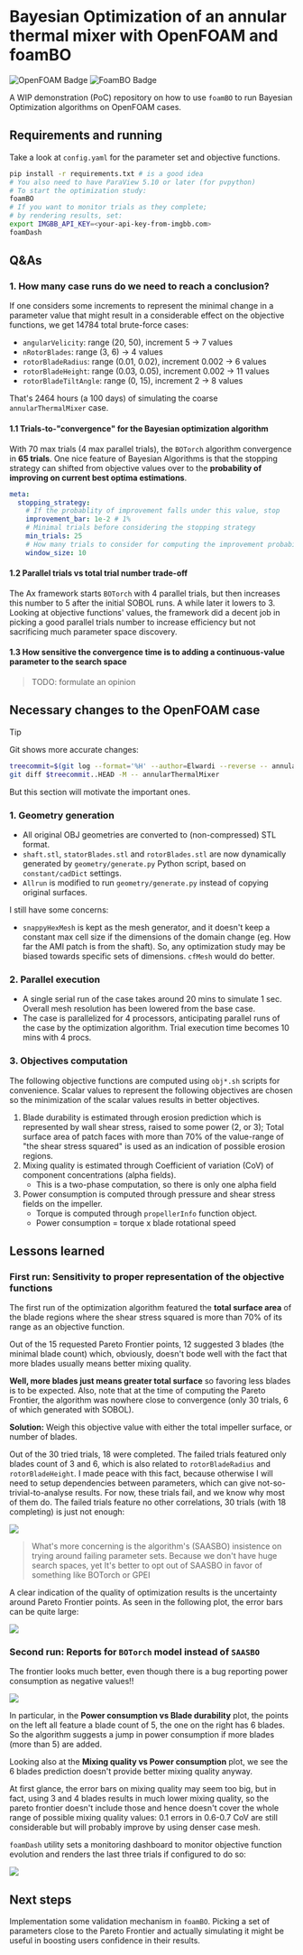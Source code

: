 # Bayesian Optimization of an annular thermal mixer with OpenFOAM and foamBO

![OpenFOAM Badge](https://img.shields.io/badge/uses-openfoam-blue?style=for-the-badge&logo=cpp)
![FoamBO Badge](https://img.shields.io/badge/optimizes_with-foamBO-green?style=for-the-badge&logo=cpp)


A WIP demonstration (PoC) repository on how to use `foamBO` to run Bayesian Optimization
algorithms on OpenFOAM cases.

## Requirements and running

Take a look at `config.yaml` for the parameter set and objective functions.

```bash
pip install -r requirements.txt # is a good idea
# You also need to have ParaView 5.10 or later (for pvpython)
# To start the optimization study:
foamBO
# If you want to monitor trials as they complete;
# by rendering results, set:
export IMGBB_API_KEY=<your-api-key-from-imgbb.com>
foamDash
```

## Q&As

### 1. How many case runs do we need to reach a conclusion?

If one considers some increments to represent the minimal change in a parameter value that
might result in a considerable effect on the objective functions, we get 14784 total brute-force cases:
- `angularVelicity`: range (20, 50), increment 5 -> 7 values
- `nRotorBlades`: range (3, 6) -> 4 values
- `rotorBladeRadius`: range (0.01, 0.02), increment 0.002 -> 6 values
- `rotorBladeHeight`: range (0.03, 0.05), increment 0.002 -> 11 values
- `rotorBladeTiltAngle`: range (0, 15), increment 2 -> 8 values

That's 2464 hours (a 100 days) of simulating the coarse `annularThermalMixer` case.

#### 1.1 Trials-to-"convergence" for the Bayesian optimization algorithm

With 70 max trials (4 max parallel trials), the `BOTorch` algorithm convergence in **65 trials**.
One nice feature of Bayesian Algorithms is that the stopping strategy can shifted from
objective values over to the **probability of improving on current best optima estimations**.
```yaml
meta:
  stopping_strategy:
    # If the probablity of improvement falls under this value, stop
    improvement_bar: 1e-2 # 1%
    # Minimal trials before considering the stopping strategy
    min_trials: 25
    # How many trials to consider for computing the improvement probability
    window_size: 10
```

#### 1.2 Parallel trials vs total trial number trade-off 

The Ax framework starts `BOTorch` with 4 parallel trials, but then increases this number to 5
after the initial SOBOL runs. A while later it lowers to 3. Looking at objective functions' values,
the framework did a decent job in picking a good parallel trials number to increase efficiency but
not sacrificing much parameter space discovery.

#### 1.3 How sensitive the convergence time is to adding a continuous-value parameter to the search space

> TODO: formulate an opinion

## Necessary changes to the OpenFOAM case

> [!TIP]
> Git shows more accurate changes:
> ```bash
> treecommit=$(git log --format='%H' --author=Elwardi --reverse -- annularThermalMixer/ | head -1)
> git diff $treecommit..HEAD -M -- annularThermalMixer
> ```
> But this section will motivate the important ones.


### 1. Geometry generation

- All original OBJ geometries are converted to (non-compressed) STL format.
- `shaft.stl`, `statorBlades.stl` and `rotorBlades.stl` are now dynamically
  generated by `geometry/generate.py` Python script, based on `constant/cadDict` settings.
- `Allrun` is modified to run `geometry/generate.py` instead of copying original surfaces.

I still have some concerns:

- `snappyHexMesh` is kept as the mesh generator, and it doesn't keep a constant max
  cell size if the dimensions of the domain change (eg. How far the AMI patch is from the shaft).
  So, any optimization study may be biased towards specific sets of dimensions. `cfMesh`
  would do better.

### 2. Parallel execution

- A single serial run of the case takes around 20 mins to simulate 1 sec.
  Overall mesh resolution has been lowered from the base case.
- The case is parallelized for 4 processors, anticipating parallel runs of the case
  by the optimization algorithm. Trial execution time becomes 10 mins with 4 procs.

### 3. Objectives computation

The following objective functions are computed using `obj*.sh` scripts for convenience.
Scalar values to represent the following objectives are chosen so the minimization of
the scalar values results in better objectives.

1. Blade durability is estimated through erosion prediction which is represented by
   wall shear stress, raised to some power (2, or 3); Total surface area of patch faces with more than 70% 
   of the value-range of "the shear stress squared" is used as an indication of possible erosion regions.
1. Mixing quality is estimated through Coefficient of variation (CoV) of component concentrations (alpha fields).
    - This is a two-phase computation, so there is only one alpha field
1. Power consumption is computed through pressure and shear stress fields on the impeller.
    - Torque is computed through `propellerInfo` function object.
    - Power consumption = torque x blade rotational speed

## Lessons learned

### First run: Sensitivity to proper representation of the objective functions

The first run of the optimization algorithm featured the **total surface area** of the blade regions
where the shear stress squared is more than 70% of its range as an objective function.

Out of the 15 requested Pareto Frontier points, 12 suggested 3 blades (the minimal blade count)
which, obviously, doesn't bode well with the fact that more blades usually means better mixing quality.

**Well, more blades just means greater total surface** so favoring less blades is to be expected. Also,
note that at the time of computing the Pareto Frontier, the algorithm was nowhere close to convergence
(only 30 trials, 6 of which generated with SOBOL).

**Solution:** Weigh this objective value with either the total impeller surface, or number of blades.

Out of the 30 tried trials, 18 were completed. The failed trials featured only blades count of 3 and 6, which
is also related to `rotorBladeRadius` and `rotorBladeHeight`. I made peace with this fact, because otherwise
I will need to setup dependencies between parameters, which can give not-so-trivial-to-analyse results.
For now, these trials fail, and we know why most of them do. The failed trials feature no other correlations,
30 trials (with 18 completing) is just not enough:

![](plots/Mixer_failed_trials.png)

> What's more concerning is the algorithm's (SAASBO) insistence on trying around failing parameter sets.
> Because we don't have huge search spaces, yet It's better to opt out of SAASBO in favor of something
> like BOTorch or GPEI

A clear indication of the quality of optimization results is the uncertainty around Pareto Frontier points.
As seen in the following plot, the error bars can be quite large:

![](plots/Mixer_failed_pareto.png)

### Second run: Reports for `BOTorch` model instead of `SAASBO`

The frontier looks much better, even though there is a bug reporting power consumption as negative values!!

![](./plots/ThermalMixer_frontier_report.png)

In particular, in the **Power consumption vs Blade durability** plot, the points on the left all feature
a blade count of 5, the one on the right has 6 blades. So the algorithm suggests a jump in power consumption
if more blades (more than 5) are added.

Looking also at the **Mixing quality vs Power consumption** plot, we see the 6 blades prediction doesn't
provide better mixing quality anyway.

At first glance, the error bars on mixing quality may seem too big, but in fact, using 3 and 4 blades
results in much lower mixing quality, so the pareto frontier doesn't include those and hence doesn't cover
the whole range of possible mixing quality values: 0.1 errors in 0.6-0.7 CoV are still considerable but
will probably improve by using denser case mesh.

`foamDash` utility sets a monitoring dashboard to monitor objective function evolution and renders the last
three trials if configured to do so:

![](./plots/ThermalMixer_foamDash_report.png)

## Next steps

Implementation some validation mechanism in `foamBO`. Picking a set of parameters close to the Pareto Frontier
and actually simulating it might be useful in boosting users confidence in their results.
